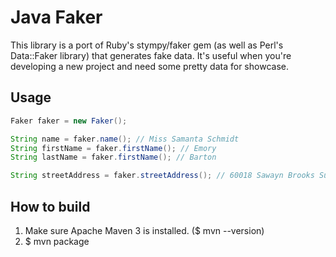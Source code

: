 Java Faker
==========
This library is a port of Ruby's stympy/faker gem (as well as Perl's Data::Faker library) that generates fake data.
It's useful when you're developing a new project and need some pretty data for showcase.

Usage
-----
```java
Faker faker = new Faker();

String name = faker.name(); // Miss Samanta Schmidt
String firstName = faker.firstName(); // Emory
String lastName = faker.firstName(); // Barton

String streetAddress = faker.streetAddress(); // 60018 Sawayn Brooks Suite 449
```

How to build
------------
1. Make sure Apache Maven 3 is installed. ($ mvn --version)
2. $ mvn package
